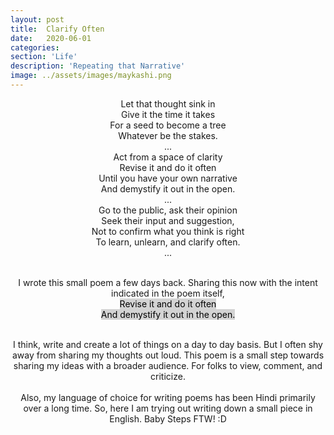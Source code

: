 ```yaml
---
layout: post
title:  Clarify Often
date:   2020-06-01
categories:
section: 'Life'
description: 'Repeating that Narrative'
image: ../assets/images/maykashi.png
---
```


<center>
<div>
Let that thought sink in
<br>
Give it the time it takes
<br>
For a seed to become a tree
<br>
Whatever be the stakes.
</div>
...

<div>
Act from a space of clarity
<br>
Revise it and do it often
<br>
Until you have your own narrative
<br>
And demystify it out in the open.
</div>
...

<div>
Go to the public, ask their opinion
<br>
Seek their input and suggestion,
<br>
Not to confirm what you think is right
<br>
To learn, unlearn, and clarify often.
</div>
...
<br>
<br>

I wrote this small poem a few days back. Sharing this now with the
intent 
indicated in the poem itself, 
<br>
<mark style="background-color: lightgrey">
Revise it and do it often
<br>
And demystify it out in the open.
</mark>
<br>
<br>

I think, write and create a lot of things on a day to day basis. But I often shy
away from sharing my thoughts out loud. This poem is a small step towards sharing my ideas with a broader audience. For
folks to view, comment, and criticize.
<br>
<br>
Also, my language of choice
for
writing poems has been Hindi primarily over a long time. So,
here I am trying out writing down a small piece in English. Baby Steps
FTW!
:D 
<br>

</center>
